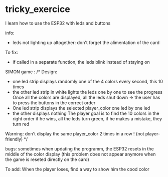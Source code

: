 # tricky_exercice
I learn how to use the ESP32 with leds and buttons

info:
- leds not lighting up altogether: don't forget the alimentation of the card
  
To fix:
- if called in a separate function, the leds blink instead of staying on

SIMON game : 
/*
Design:
 * one led strip displays randomly one of the 4 colors every second, this 10 times
 * the other led strip in white lights the leds one by one to see the progress
 Once all the colors are displayed, all the leds shut down
 -> the user has to press the buttons in the correct order
 * One led strip displays the selected player_color one led by one led
 * the other displays nothing
 The player goal is to find the 10 colors in the right order
 if he wins, all the leds turn green, if he makes a mistake, they turn red

  Warning: don't display the same player_color 2 times in a row ! (not player-friendly)
 */

bugs: sometimes when updating the programm, the ESP32 resets in the middle of the color display
(this problem does not appear anymore when the game is reseted directly on the card)

To add: When the player loses, find a way to show him the cood color